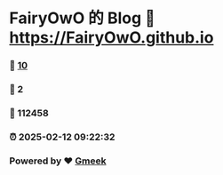 # FairyOwO 的 Blog :link: https://FairyOwO.github.io 
### :page_facing_up: [10](https://FairyOwO.github.io/tag.html) 
### :speech_balloon: 2 
### :hibiscus: 112458 
### :alarm_clock: 2025-02-12 09:22:32 
### Powered by :heart: [Gmeek](https://github.com/Meekdai/Gmeek)

